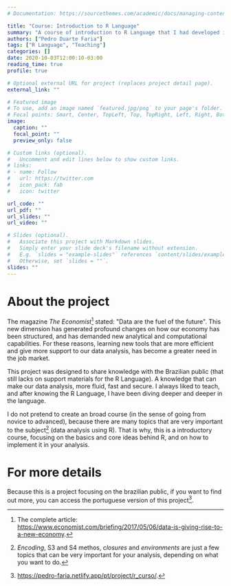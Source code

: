 ```yaml
---
# Documentation: https://sourcethemes.com/academic/docs/managing-content/

title: "Course: Introduction to R Language"
summary: "A course of introduction to R Language that I had developed in the last months"
authors: ["Pedro Duarte Faria"]
tags: ["R Language", "Teaching"]
categories: []
date: 2020-10-03T12:00:10-03:00
reading_time: true
profile: true

# Optional external URL for project (replaces project detail page).
external_link: ""

# Featured image
# To use, add an image named `featured.jpg/png` to your page's folder.
# Focal points: Smart, Center, TopLeft, Top, TopRight, Left, Right, BottomLeft, Bottom, BottomRight.
image:
  caption: ""
  focal_point: ""
  preview_only: false

# Custom links (optional).
#   Uncomment and edit lines below to show custom links.
# links:
# - name: Follow
#   url: https://twitter.com
#   icon_pack: fab
#   icon: twitter

url_code: ""
url_pdf: ""
url_slides: ""
url_video: ""

# Slides (optional).
#   Associate this project with Markdown slides.
#   Simply enter your slide deck's filename without extension.
#   E.g. `slides = "example-slides"` references `content/slides/example-slides.md`.
#   Otherwise, set `slides = ""`.
slides: ""
---
```




# About the project

The magazine *The Economist*[^1] stated: "Data are the fuel of the future". This new dimension has generated profound changes on how our economy has been structured, and has demanded new analytical and computational capabilities. For these reasons, learning new tools that are more efficient and give more support to our data analysis, has become a greater need in the job market.

This project was designed to share knowledge with the Brazilian public (that still lacks on support materials for the R Language). A knowledge that can make our data analysis, more fluid, fast and secure. I always liked to teach, and after knowing the R Language, I have been diving deeper and deeper in the language.

I do not pretend to create an broad course (in the sense of going from novice to advanced), because there are many topics that are very important to the subject[^2] (data analysis using R). That is why, this is a introductory course, focusing on the basics and core ideas behind R, and on how to implement it in your analysis.

# For more details

Because this is a project focusing on the brazilian public, if you want to find out more, you can access the portuguese version of this project[^3].


[^1]: The complete article: https://www.economist.com/briefing/2017/05/06/data-is-giving-rise-to-a-new-economy.

[^2]: *Encoding*, S3 and S4 methos, *closures* and *environments* are just a few topics that can be very important for your analysis, depending on what you want to do.

[^3]: https://pedro-faria.netlify.app/pt/project/r_curso/.





